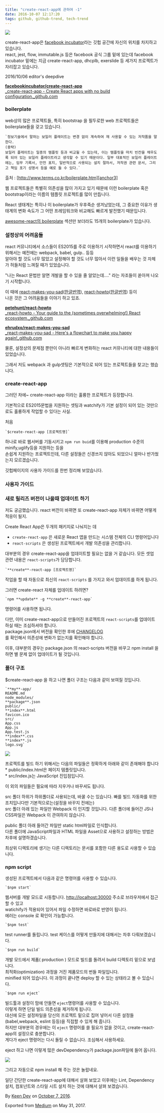 ```yaml
---
title: "create-react-app에 관하여 -1"
date: 2016-10-07 12:17:20
tags: github, github-trend, tech-trend 
---
```



![][image0]

create-react-app은 [facebook incubator][anchor0]라는 깃헙 공간에 자신의 위치를 차지하고 있습니다.  
react, jest, flow, immutable.js 등은 facebook 공식 그룹 밑에 있는데 facebook incubator 밑에는 지금 create-react-app, dhcplb, exerslide 등 세가지 프로젝트가 자리잡고 있습니다.

2016/10/06 editor's deepdive

[**facebookincubator/create-react-app**  
_create-react-app - Create React apps with no build configuration._github.com][anchor1][][anchor2]

### boilerplate

web상의 많은 프로젝트들, 특히 bootstrap 을 필두로한 web 프로젝트들은 boilerplate들을 갖고 있습니다.
    
    `정보기술에서 말하는 보일러 플레이트는 변경 없이 계속하여 재 사용할 수 있는 저작품을 말한다.  
    (중략)  
    보일러 플레이트는 일종의 템플릿 등과 비교될 수 있는데, 이는 템플릿을 마치 빈칸을 채우도록 되어 있는 보일러 플레이트라고 생각할 수 있기 때문이다. 일부 대표적인 보일러 플레이트에는, 임무 기록서, 안전 표지, 일반적으로 사용되는 설치 절차서, 저작권 관련 문서, 그리고 책임 포기 성명서 등을 예로 들 수 있다.`

출처 : [http://www.terms.co.kr/boilerplate.htm][anchor3]

웹 프로젝트들은 특별히 의존성을 많이 가지고 있기 때문에 이런 boilerplate 혹은 bootstrap이라는 이름의 템플릿 프로젝트를 많이 만듭니다.

React 생태계는 특히나 이 boilerplate가 우후죽순 생겨났었는데, 그 중요한 이유가 생태계의 변화 속도가 그 어떤 프레임워크와 비교해도 빠르게 발전했기 때문입니다.

[awesome-react의 boilerplate][anchor4] 섹션만 보더라도 15개의 boilerplate가 있습니다.

### 설정상의 어려움들

react 커뮤니티에서 소스들이 ES2015를 주로 이용하기 시작하면서 react를 이용하기 위해서는 예전에는 webpack, babel, gulp.. 등등  
알아야 할 것도 너무 많았고 설정해야 할 것도 너무 많아서 이런 일들을 배우는 것 자체가 허들처럼 느껴질 때가 있었습니다.

"나는 React 문법만 알면 개발을 할 수 있을 줄 알았는데...." 라는 자조들이 쏟아져 나오기 시작합니다.

이 때에 [react-makes-you-sad][anchor5]([한글번역][anchor6]), [react-howto][anchor7]([한글번역][anchor8]) 등이  
나온 것은 그 어려움들을 이야기 하고 있죠.

[**petehunt/react-howto**  
_react-howto - Your guide to the (sometimes overwhelming!) React ecosystem._github.com][anchor9][][anchor7]

[**ehrudxo/react-makes-you-sad**  
_react-makes-you-sad - Here's a flowchart to make you happy again!_github.com][anchor10][][anchor6]

물론, 설정상의 문제점 뿐만이 아니라 빠르게 변화하는 react 커뮤니티에 대한 내용들이 있었습니다.

그래서 저도 webpack 과 gulp셋팅은 기본적으로 되어 있는 프로젝트들을 찾고는 했습니다.

### create-react-app

그러던 차에~ create-react-app 이라는 훌륭한 프로젝트가 등장합니다.

기본적으로 ES2015문법을 지원하는 셋팅과 watchify가 기본 설정이 되어 있는 것만으로도 훌륭하게 작업할 수 있다는 사실.

처음
    
    `$create-react-app [프로젝트명]`

하나로 바로 웹서버를 기동시키고 `npm run buid`를 이용해 production 수준의 minify,uglify등을 지원하는 등을  
손쉽게 지원하는 프로젝트인데, 다른 설정들은 신경쓰지 않아도 되었으니 얼마나 반가웠는지 모르겠습니다.

깃헙페이지의 사용자 가이드를 한번 정리해 보았습니다.

### 사용자 가이드

### 새로 릴리즈 버전이 나올때 업데이트 하기

저도 궁금했습니다. react 버전이 바뀌면 또 create-react-app 자체가 바뀌면 어떻게 적응이 될지.

Create React App은 두개의 패키지로 나눠지는 데  
- `create-react-app` 은 새로운 React 앱을 만드는 시스템 전체의 CLI 명령어입니다  
- `react-scripts` 은 생성된 프로젝트에서 개발 의존성을 관리합니다.

대부분의 경우 create-react-app을 업데이트할 필요는 없을 거 같습니다. 모든 셋업 관련 내용은 `react-scripts`가 담당합니다.
    
    `**create**-react-app [프로젝트명]`

작업을 할 때 자동으로 최신의 `react-scripts` 를 가지고 와서 업데이트를 하게 됩니다.

그러면 create-react 자체를 업데이트 하려면?
    
    `npm **update** -g **create**-react-app`

명령어를 사용하면 됩니다.

다만, 이미 create-react-app으로 만들어진 프로젝트의 `react-scripts`를 업데이트 하실 때는 조심하셔야 합니다.  
package.json에서 버전을 확인한 후에 [CHANGELOG][anchor11]  
를 확인해서 의존성에 변화가 없는지를 확인해야 합니다.

이후, 대부분의 경우는 package.json 의 react-scripts 버전을 바꾸고 npm install 을 하면 별 문제 없이 업데이트가 될 것입니다.

### 폴더 구조

$create-react-app 을 하고 나면 폴더 구조는 다음과 같이 보여질 것입니다.
    
    `**my**-app/  
    README.md  
    node_modules/  
    **package**.json  
    public/  
    **index**.html  
    favicon.ico  
    src/  
    App.css  
    App.js  
    App.test.js  
    **index**.css  
    **index**.js  
    logo.svg`

![][image1]

프로젝트를 빌드 하기 위해서는 다음의 파일들은 정확하게 아래와 같이 존재해야 합니다  
\* public/index.html은 페이지 템플릿입니다.  
\* src/index.js는 JavaScript 진입점입니다.

이 외의 파일들은 필요에 따라 지우거나 바꾸셔도 됩니다.

src 폴더 하위가 하위폴더로 사용되는데, 바꿀 수는 있습니다. 빠를 빌드 자동화를 위한 조치입니다만 기본적으로는(설정을 바꾸지 전에는)  
src 폴더 아래 있는 파일만 Webpack 이 인지할 것입니다. 다른 폴더에 들어간 JS나 CSS파일은 Webpack 이 관여하지 않습니다.

public 폴더 아래 들어간 파일만 static html파일로 인식합니다.  
다른 폴더에 JavaScript파일과 HTML 파일을 Asset으로 사용하고 설정하는 방법은 차후에 설명하겠습니다.

최상위 디렉토리에 생기는 다른 디렉토리는 문서를 포함한 다른 용도로 사용할 수 있습니다.

### npm script

생성된 프로젝트에서 다음과 같은 명령어를 사용할 수 있습니다.
    
    `$npm start`

웹서버를 개발 모드로 시동합니다. [http://localhost:30000][anchor12] 주소로 브라우저에서 접근할 수 있고  
watichify가 적용되어 있어서 파일 수정하면 바로바로 반영이 됩니다.  
에러는 console 로 확인이 가능합니다.
    
    `$npm test`

test runner를 돌립니다. test 케이스를 어떻게 만들지에 대해서는 차후 다뤄보겠습니다.
    
    `$npm run build`

개발 모드에서 제품( production ) 모드로 빌드를 돌려서 build 디렉토리 밑으로 보냅니다.  
최적화(optimization) 과정을 거진 제품모드의 번들 파일입니다.  
minified 되어 있습니다. 이 과정이 끝나면 deploy 할 수 있는 상태라고 볼 수 있습니다.
    
    `$npm run eject`

빌드툴과 설정이 맘에 안들면 `eject`명령어를 사용할 수 있습니다.  
이렇게 하면 단일 빌드 의존성을 제거하게 됩니다.  
대신에 모든 설정파일을 당신의 프로젝트 밑으로 집어 넣어서 다른 설정들(babel,webpack, eslint 등등)을 직접할 수 있게 해 줍니다.  
하지만 대부분의 경우에는 이 `eject` 명령어를 쓸 필요가 없을 것이고, create-react-app의 설정으로 충분합니다.  
게다가 eject 명령어는 다시 돌릴 수 없습니다. 조심해서 사용하세요.

eject 하고 나면 이렇게 많은 devDependency가 package.json파일에 들어 옵니다.

![][image2]

그리고 자동으로 npm install 해 주는 것은 놀랍네요.

일단 간단한 create-react-app에 대해서 살펴 보았고 이후에는 Lint, Dependency 설치, 컴포넌트와 스타일 시트 설치 하는 것에 대해서 살펴 보겠습니다.

By [Keen Dev][anchor13] on [October 7, 2016][anchor14].

Exported from [Medium][anchor15] on May 31, 2017\.


[anchor0]: https://github.com/facebookincubator
[anchor1]: https://github.com/facebookincubator/create-react-app "https://github.com/facebookincubator/create-react-app"
[anchor2]: https://github.com/facebookincubator/create-react-app
[anchor3]: http://www.terms.co.kr/boilerplate.htm
[anchor4]: https://github.com/enaqx/awesome-react#boilerplates
[anchor5]: https://github.com/gaearon/react-makes-you-sad
[anchor6]: https://github.com/ehrudxo/react-makes-you-sad
[anchor7]: https://github.com/petehunt/react-howto
[anchor8]: https://github.com/ehrudxo/react-howto
[anchor9]: https://github.com/petehunt/react-howto "https://github.com/petehunt/react-howto"
[anchor10]: https://github.com/ehrudxo/react-makes-you-sad "https://github.com/ehrudxo/react-makes-you-sad"
[anchor11]: https://github.com/facebookincubator/create-react-app/blob/master/CHANGELOG.md
[anchor12]: http://localhost:30000/
[anchor13]: https://medium.com/@keendev
[anchor14]: https://medium.com/p/935a21297550
[anchor15]: https://medium.com


[image0]: /images/1*Sqja_E6mwDuxWtf8BcQcfg.jpeg
[image1]: /images/1*vgv-YSF2sBCmMFDklRVqQg.png
[image2]: /images/1*VmerCvViiMoMrVMGNqcBKA.pn